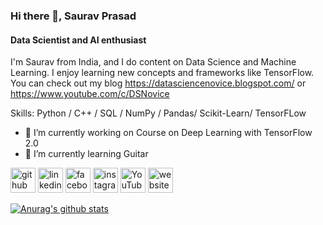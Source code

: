 ### Hi there 👋, Saurav Prasad
#### Data Scientist and AI enthusiast
I'm Saurav from India, and I do content on Data Science and Machine Learning. I enjoy learning new concepts and frameworks like TensorFlow. You can check out my blog https://datasciencenovice.blogspot.com/ or https://www.youtube.com/c/DSNovice

Skills: Python / C++ / SQL / NumPy / Pandas/ Scikit-Learn/ TensorFLow 

- 🔭 I’m currently working on Course on Deep Learning with TensorFlow 2.0 
- 🌱 I’m currently learning Guitar 


[<img src='https://cdn.jsdelivr.net/npm/simple-icons@3.0.1/icons/github.svg' alt='github' height='40'>](https://github.com/https://github.com/100ravp)  [<img src='https://cdn.jsdelivr.net/npm/simple-icons@3.0.1/icons/linkedin.svg' alt='linkedin' height='40'>](https://www.linkedin.com/in/https://www.linkedin.com/in/saurav2020//)  [<img src='https://cdn.jsdelivr.net/npm/simple-icons@3.0.1/icons/facebook.svg' alt='facebook' height='40'>](https://www.facebook.com/https://www.facebook.com/im100rav)  [<img src='https://cdn.jsdelivr.net/npm/simple-icons@3.0.1/icons/instagram.svg' alt='instagram' height='40'>](https://www.instagram.com/saurav_prasad/)  [<img src='https://cdn.jsdelivr.net/npm/simple-icons@3.0.1/icons/youtube.svg' alt='YouTube' height='40'>](https://www.youtube.com/channel/https://www.youtube.com/c/DSNovice)  [<img src='https://cdn.jsdelivr.net/npm/simple-icons@3.0.1/icons/icloud.svg' alt='website' height='40'>]( https://datasciencenovice.com/)  



[![Anurag's github stats](https://github-readme-stats.vercel.app/api?username=100ravp)](https://github.com/anuraghazra/github-readme-stats)
